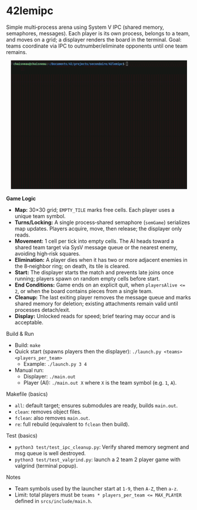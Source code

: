 # 42lemipc

Simple multi‑process arena using System V IPC (shared memory, semaphores, messages).
Each player is its own process, belongs to a team, and moves on a grid; a
displayer renders the board in the terminal. Goal: teams coordinate via IPC to
outnumber/eliminate opponents until one team remains.

<p align="center">
  <img src="doc/lemIPC.gif" alt="lemIPC gameplay preview" />
</p>

**Game Logic**
- **Map:** 30×30 grid; `EMPTY_TILE` marks free cells. Each player uses a unique team symbol.
- **Turns/Locking:** A single process‑shared semaphore (`semGame`) serializes map updates. Players acquire, move, then release; the displayer only reads.
- **Movement:** 1 cell per tick into empty cells. The AI heads toward a shared team target via SysV message queue or the nearest enemy, avoiding high‑risk squares.
- **Elimination:** A player dies when it has two or more adjacent enemies in the 8‑neighbor ring; on death, its tile is cleared.
- **Start:** The displayer starts the match and prevents late joins once running; players spawn on random empty cells before start.
- **End Conditions:** Game ends on an explicit quit, when `playersAlive <= 2`, or when the board contains pieces from a single team.
- **Cleanup:** The last exiting player removes the message queue and marks shared memory for deletion; existing attachments remain valid until processes detach/exit.
- **Display:** Unlocked reads for speed; brief tearing may occur and is acceptable.

Build & Run
- Build: `make`
- Quick start (spawns players then the displayer): `./launch.py <teams> <players_per_team>`
  - Example: `./launch.py 3 4`
- Manual run:
  - Displayer: `./main.out`
  - Player (AI): `./main.out X` where `X` is the team symbol (e.g. `1`, `A`).

Makefile (basics)
- `all`: default target; ensures submodules are ready, builds `main.out`.
- `clean`: removes object files.
- `fclean`: also removes `main.out`.
- `re`: full rebuild (equivalent to `fclean` then build).

Test (basics)
- `python3 test/test_ipc_cleanup.py`: Verify shared memory segment and msg queue is well destroyed.
- `python3 test/test_valgrind.py`: launch a 2 team 2 player game with valgrind (terminal popup).

Notes
- Team symbols used by the launcher start at `1-9`, then `A-Z`, then `a-z`.
- Limit: total players must be `teams * players_per_team <= MAX_PLAYER` defined in `srcs/include/main.h`.
